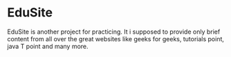 # EduSite
EduSite is another project for practicing. It i supposed to provide only brief content from all over the great websites like geeks for geeks, tutorials point, java T point and many more.
